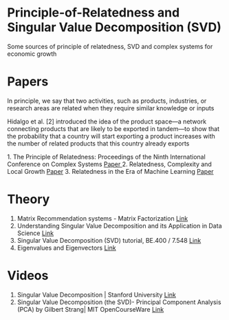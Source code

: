 # Principle-of-Relatedness and Singular Value Decomposition (SVD)
Some sources of principle of relatedness, SVD and complex systems for economic growth

# Papers
<p>In principle, we say that two activities, such as products, industries, or research areas are related when they require similar knowledge or inputs</p>
 <p>Hidalgo et al. [2] introduced the idea of the product space—a network connecting products that are likely to be exported in tandem—to show that the probability that  a country will start exporting a product increases with the number of related products that this country already exports </p>
1. The Principle of Relatedness: Proceedings of the Ninth International Conference on Complex Systems <a href="https://www.researchgate.net/publication/326562653_The_Principle_of_Relatedness_Proceedings_of_the_Ninth_International_Conference_on_Complex_Systems"> Paper </a>
2. Relatedness, Complexity and Local Growth <a href="https://docs.iza.org/dp12223.pdf">Paper</a>
3. Relatedness in the Era of Machine Learning <a href="https://arxiv.org/pdf/2103.06017.pdf">Paper</a>


# Theory
1. Matrix Recommendation systems - Matrix Factorization <a href="https://developers.google.com/machine-learning/recommendation/collaborative/matrix"> Link </a> 
2. Understanding Singular Value Decomposition and its Application in Data Science <a href="https://towardsdatascience.com/understanding-singular-value-decomposition-and-its-application-in-data-science-388a54be95d#:~:text=In%20linear%20algebra%2C%20the%20Singular,important%20applications%20in%20data%20science.">Link</a>
3. Singular Value Decomposition (SVD) tutorial, BE.400 / 7.548 <a href="https://web.mit.edu/be.400/www/SVD/Singular_Value_Decomposition.htm">Link</a>
4. Eigenvalues and Eigenvectors <a href="https://textbooks.math.gatech.edu/ila/eigenvectors.html">Link</a>

# Videos
1.  Singular Value Decomposition | Stanford University <a href="https://www.youtube.com/watch?v=P5mlg91as1c&ab_channel=MITOpenCourseWare">Link</a>
2.  Singular Value Decomposition (the SVD)- Principal Component Analysis (PCA) by  Gilbert Strang| MIT OpenCourseWare <a href="https://www.youtube.com/watch?v=mBcLRGuAFUk&ab_channel=MITOpenCourseWare">Link</a>

 
